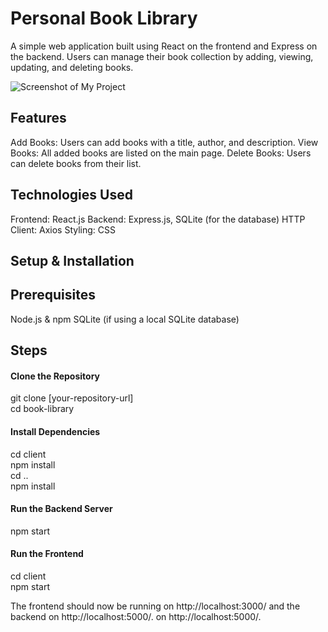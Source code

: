# Personal Book Library
A simple web application built using React on the frontend and Express on the backend. Users can manage their book collection by adding, viewing, updating, and deleting books.

![Screenshot of My Project](https://i.imgur.com/9kRwSNt.png)

## Features
Add Books: Users can add books with a title, author, and description.
View Books: All added books are listed on the main page.
Delete Books: Users can delete books from their list.


## Technologies Used
Frontend: React.js
Backend: Express.js, SQLite (for the database)
HTTP Client: Axios
Styling: CSS

## Setup & Installation
## Prerequisites
Node.js & npm
SQLite (if using a local SQLite database)

## Steps
#### Clone the Repository 



git clone [your-repository-url] <br>
cd book-library <br>
#### Install Dependencies <br>



cd client <br>
npm install <br>
cd .. <br>
npm install <br>

#### Run the Backend Server 
npm start <br>

#### Run the Frontend 
cd client <br>
npm start <br>

The frontend should now be running on http://localhost:3000/ and the backend on http://localhost:5000/. on http://localhost:5000/. <br>
